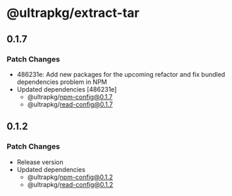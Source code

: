 # @ultrapkg/extract-tar

## 0.1.7

### Patch Changes

- 486231e: Add new packages for the upcoming refactor and fix bundled dependencies problem in NPM
- Updated dependencies [486231e]
  - @ultrapkg/npm-config@0.1.7
  - @ultrapkg/read-config@0.1.7

## 0.1.2

### Patch Changes

- Release version
- Updated dependencies
  - @ultrapkg/npm-config@0.1.2
  - @ultrapkg/read-config@0.1.2
